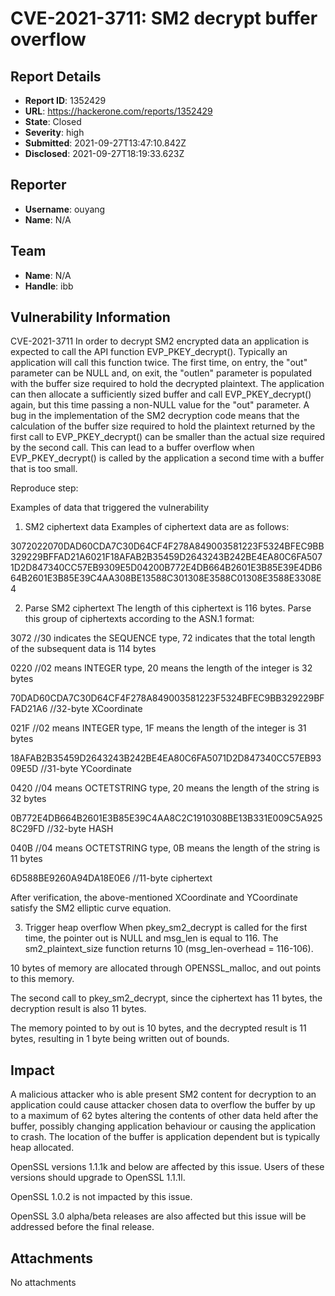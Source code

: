 # CVE-2021-3711: SM2 decrypt  buffer overflow 

## Report Details
- **Report ID**: 1352429
- **URL**: https://hackerone.com/reports/1352429
- **State**: Closed
- **Severity**: high
- **Submitted**: 2021-09-27T13:47:10.842Z
- **Disclosed**: 2021-09-27T18:19:33.623Z

## Reporter
- **Username**: ouyang
- **Name**: N/A

## Team
- **Name**: N/A
- **Handle**: ibb

## Vulnerability Information
CVE-2021-3711
In order to decrypt SM2 encrypted data an application is expected to call the API function EVP_PKEY_decrypt(). Typically an application will call this function twice. The first time, on entry, the "out" parameter can be NULL and, on exit, the "outlen" parameter is populated with the buffer size required to hold the decrypted plaintext. The application can then allocate a sufficiently sized buffer and call EVP_PKEY_decrypt() again, but this time passing a non-NULL value for the "out" parameter. A bug in the implementation of the SM2 decryption code means that the calculation of the buffer size required to hold the plaintext returned by the first call to EVP_PKEY_decrypt() can be smaller than the actual size required by the second call. This can lead to a buffer overflow when EVP_PKEY_decrypt() is called by the application a second time with a buffer that is too small. 


Reproduce step:

Examples of data that triggered the vulnerability
1. SM2 ciphertext data
Examples of ciphertext data are as follows:

3072022070DAD60CDA7C30D64CF4F278A849003581223F5324BFEC9BB329229BFFAD21A6021F18AFAB2B35459D2643243B242BE4EA80C6FA5071D2D847340CC57EB9309E5D04200B772E4DB664B2601E3B85E39E4DB664B2601E3B85E39C4AA308BE13588C301308E3588C01308E3588E3308E4

2. Parse SM2 ciphertext
The length of this ciphertext is 116 bytes. Parse this group of ciphertexts according to the ASN.1 format:

3072 //30 indicates the SEQUENCE type, 72 indicates that the total length of the subsequent data is 114 bytes

0220 //02 means INTEGER type, 20 means the length of the integer is 32 bytes

70DAD60CDA7C30D64CF4F278A849003581223F5324BFEC9BB329229BFFAD21A6 //32-byte XCoordinate

021F //02 means INTEGER type, 1F means the length of the integer is 31 bytes

18AFAB2B35459D2643243B242BE4EA80C6FA5071D2D847340CC57EB9309E5D //31-byte YCoordinate

0420 //04 means OCTETSTRING type, 20 means the length of the string is 32 bytes

0B772E4DB664B2601E3B85E39C4AA8C2C1910308BE13B331E009C5A9258C29FD //32-byte HASH

040B //04 means OCTETSTRING type, 0B means the length of the string is 11 bytes

6D588BE9260A94DA18E0E6 //11-byte ciphertext

After verification, the above-mentioned XCoordinate and YCoordinate satisfy the SM2 elliptic curve equation.

3. Trigger heap overflow
When pkey_sm2_decrypt is called for the first time, the pointer out is NULL and msg_len is equal to 116. The sm2_plaintext_size function returns 10 (msg_len-overhead = 116-106).

10 bytes of memory are allocated through OPENSSL_malloc, and out points to this memory.

The second call to pkey_sm2_decrypt, since the ciphertext has 11 bytes, the decryption result is also 11 bytes.

The memory pointed to by out is 10 bytes, and the decrypted result is 11 bytes, resulting in 1 byte being written out of bounds.

## Impact

A malicious attacker who is able present SM2 content for decryption to an application could cause attacker chosen data to overflow the buffer by up to a maximum of 62 bytes altering the contents of other data held after the buffer, possibly changing application behaviour or causing the application to crash. The location of the buffer is application dependent but is typically heap allocated. 

OpenSSL versions 1.1.1k and below are affected by this issue. Users of these versions should upgrade to OpenSSL 1.1.1l.

OpenSSL 1.0.2 is not impacted by this issue.

OpenSSL 3.0 alpha/beta releases are also affected but this issue will be addressed before the final release.

## Attachments
No attachments

